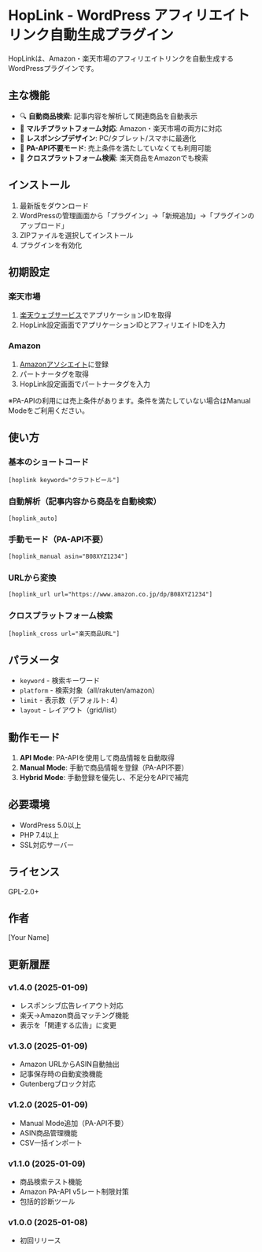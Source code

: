 # HopLink - WordPress アフィリエイトリンク自動生成プラグイン

HopLinkは、Amazon・楽天市場のアフィリエイトリンクを自動生成するWordPressプラグインです。

## 主な機能

- 🔍 **自動商品検索**: 記事内容を解析して関連商品を自動表示
- 🛒 **マルチプラットフォーム対応**: Amazon・楽天市場の両方に対応
- 📱 **レスポンシブデザイン**: PC/タブレット/スマホに最適化
- 🚀 **PA-API不要モード**: 売上条件を満たしていなくても利用可能
- 🔄 **クロスプラットフォーム検索**: 楽天商品をAmazonでも検索

## インストール

1. 最新版をダウンロード
2. WordPressの管理画面から「プラグイン」→「新規追加」→「プラグインのアップロード」
3. ZIPファイルを選択してインストール
4. プラグインを有効化

## 初期設定

### 楽天市場
1. [楽天ウェブサービス](https://webservice.rakuten.co.jp/)でアプリケーションIDを取得
2. HopLink設定画面でアプリケーションIDとアフィリエイトIDを入力

### Amazon
1. [Amazonアソシエイト](https://affiliate.amazon.co.jp/)に登録
2. パートナータグを取得
3. HopLink設定画面でパートナータグを入力

※PA-APIの利用には売上条件があります。条件を満たしていない場合はManual Modeをご利用ください。

## 使い方

### 基本のショートコード

```
[hoplink keyword="クラフトビール"]
```

### 自動解析（記事内容から商品を自動検索）

```
[hoplink_auto]
```

### 手動モード（PA-API不要）

```
[hoplink_manual asin="B08XYZ1234"]
```

### URLから変換

```
[hoplink_url url="https://www.amazon.co.jp/dp/B08XYZ1234"]
```

### クロスプラットフォーム検索

```
[hoplink_cross url="楽天商品URL"]
```

## パラメータ

- `keyword` - 検索キーワード
- `platform` - 検索対象（all/rakuten/amazon）
- `limit` - 表示数（デフォルト: 4）
- `layout` - レイアウト（grid/list）

## 動作モード

1. **API Mode**: PA-APIを使用して商品情報を自動取得
2. **Manual Mode**: 手動で商品情報を登録（PA-API不要）
3. **Hybrid Mode**: 手動登録を優先し、不足分をAPIで補完

## 必要環境

- WordPress 5.0以上
- PHP 7.4以上
- SSL対応サーバー

## ライセンス

GPL-2.0+

## 作者

[Your Name]

## 更新履歴

### v1.4.0 (2025-01-09)
- レスポンシブ広告レイアウト対応
- 楽天→Amazon商品マッチング機能
- 表示を「関連する広告」に変更

### v1.3.0 (2025-01-09)
- Amazon URLからASIN自動抽出
- 記事保存時の自動変換機能
- Gutenbergブロック対応

### v1.2.0 (2025-01-09)
- Manual Mode追加（PA-API不要）
- ASIN商品管理機能
- CSV一括インポート

### v1.1.0 (2025-01-09)
- 商品検索テスト機能
- Amazon PA-API v5レート制限対策
- 包括的診断ツール

### v1.0.0 (2025-01-08)
- 初回リリース